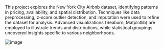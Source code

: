 This project explores the New York City Airbnb dataset, identifying patterns in pricing, availability, and spatial distribution. Techniques like data preprocessing, z-score outlier detection, and imputation were used to refine the dataset for analysis. Advanced visualizations (Seaborn, Matplotlib) are employed to illustrate trends and distributions, while statistical groupings uncovered insights specific to various neighborhoods.

![image](https://github.com/user-attachments/assets/74ea2fd3-e9a9-42e6-9f08-e7be0fe1fb2a)
